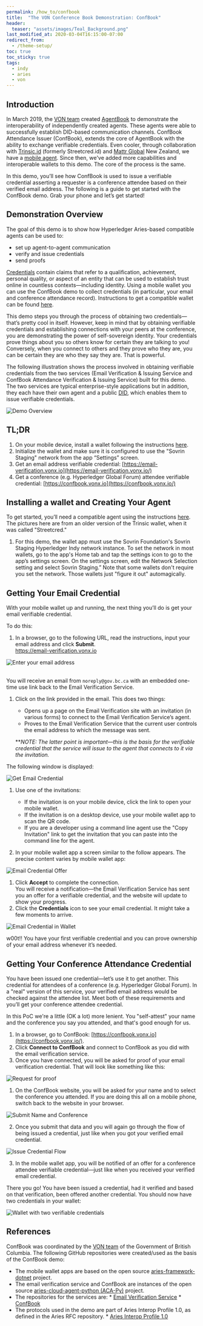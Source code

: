 ```yaml
---
permalink: /how_to/confbook
title:  "The VON Conference Book Demonstration: ConfBook"
header:
  teaser: "assets/images/Teal_Background.png"
last_modified_at: 2020-03-04T16:15:00-07:00
redirect_from:
  - /theme-setup/
toc: true
toc_sticky: true
tags:
  - indy
  - aries
  - von
---
```


## Introduction

In March 2019, the [VON team](https://vonx.io/) created [AgentBook](https://vonx.io/news/2019-03-28-Global-Connection) to demonstrate the interoperability of independently created agents. These agents were able to successfully establish DID-based communication channels. ConfBook Attendance Issuer (ConfBook), extends the core of AgentBook with the ability to exchange verifiable credentials. Even cooler, through collaboration with [Trinsic.id](https://trinsic.id/) (formerly Streetcred.id) and [Mattr Global](https://mattr.global) New Zealand, we have a [mobile agent](https://vonx.io/news/2019-04-03-Mobile-Agent). Since then, we've added more capabilities and interoperable wallets to this demo. The core of the process is the same.

In this demo, you’ll see how ConfBook is used to issue a verifiable credential asserting a requester is a conference attendee based on their verified email address. The following is a guide to get started with the ConfBook demo. Grab your phone and let’s get started!

## Demonstration Overview

The goal of this demo is to show how Hyperledger Aries-based compatible agents can be used to:

* set up agent-to-agent communication
* verify and issue credentials
* send proofs

[Credentials](https://w3c.github.io/vc-data-model/#credentials) contain claims that refer to a qualification, achievement, personal quality, or aspect of an entity that can be used to establish trust online in countless contexts&mdash;including identity. Using a mobile wallet you can use the ConfBook demo to collect credentials (in particular, your email and conference attendance record). Instructions to get a compatible wallet can be found [here](/getwallet).

This demo steps you through the process of obtaining two credentials—that’s pretty cool in itself. However, keep in mind that by obtaining verifiable credentials and establishing connections with your peers at the conference, you are demonstrating the power of self-sovereign identity. Your credentials prove things about you so others know for certain they are talking to you! Conversely, when you connect to others and they prove who they are, you can be certain they are who they say they are. That is powerful.

The following illustration shows the process involved in obtaining verifiable credentials from the two services (Email Verification & Issuing Service and ConfBook Attendance Verification & Issuing Service) built for this demo. The two services are typical enterprise-style applications but in addition, they each have their own agent and a public [DID](https://w3c-ccg.github.io/did-spec/), which enables them to issue verifiable credentials.

![Demo Overview](ConfBookImages/overview.png "Demo Overview")

## TL;DR

1. On your mobile device, install a wallet following the instructions [here](/getwallet).
2. Initialize the wallet and make sure it is configured to use the "Sovrin Staging" network from the app “Settings” screen.
3. Get an email address verifiable credential: [https://email-verification.vonx.io](https://email-verification.vonx.io/)
4. Get a conference (e.g. Hyperledger Global Forum) attendee verifiable credential: [https://confbook.vonx.io](https://confbook.vonx.io/)

## Installing a wallet and Creating Your Agent

To get started, you’ll need a compatible agent using the instructions [here](/getwallet). The pictures here are from an older version of the Trinsic wallet, when it was called "Streetcred."

1. For this demo, the wallet app must use the Sovrin Foundation's Sovrin Staging Hyperledger Indy network instance. To set the network in most wallets, go to the app's Home tab and tap the settings icon to go to the app’s settings screen. On the settings screen, edit the Network Selection setting and select Sovrin Staging.” Note that some wallets don't require you set the network. Those wallets just "figure it out" automagically.

## Getting Your Email Credential

With your mobile wallet up and running, the next thing you’ll do is get your email verifiable credential.

To do this:

1. In a browser, go to the following URL, read the instructions, input your email address and click **Submit**. \
[https://email-verification.vonx.io \
](https://email-verification.vonx.io/)

![Enter your email address](ConfBookImages/emailhome.png "Enter your email address")

[ \
](https://email-verification.vonx.io/)You will receive an email from `noreply@gov.bc.ca` with an embedded one-time use link back to the Email Verification Service.

1. Click on the link provided in the email. This does two things:

    * Opens up a page on the Email Verification site with an invitation (in various forms) to connect to the Email Verification Service’s agent.
    * Proves to the Email Verification Service that the current user controls the email address to which the message was sent.

    **_NOTE: The latter point is important—this is the basis for the verifiable credential that the service will issue to the agent that connects to it via the invitation._


The following window is displayed:

![Get Email Credential](ConfBookImages/emailqr.png "Get Email Credential")

1. Use one of the invitations:

    * If the invitation is on your mobile device, click the link to open your mobile wallet.
    * If the invitation is on a desktop device, use your mobile wallet app to scan the QR code.
    * If you are a developer using a command line agent use the "Copy Invitation" link to get the invitation that you can paste into the command line for the agent.

2. In your mobile wallet app a screen similar to the follow appears. The precise content varies by mobile wallet app:


![Email Credential Offer](ConfBookImages/emailcredoffer.png "Email Credential Offer")


1. Click **Accept** to complete the connection. \
You will receive a notification—the Email Verification Service has sent you an offer for a verifiable credential, and the website will update to show your progress.
2. Click the **Credentials** icon to see your email credential. It might take a few moments to arrive.

![Email Credential in Wallet](ConfBookImages/emailcred.png "Email Credential in Wallet")

w00t!! You have your first verifiable credential and you can prove ownership of your email address whenever it’s needed.

## Getting Your Conference Attendance Credential

You have been issued one credential&mdash;let’s use it to get another. This credential for attendees of a conference (e.g. Hyperledger Global Forum). In a "real" version of this service, your verified email address would be checked against the attendee list. Meet both of these requirements and you’ll get your conference attendee credential.

In this PoC we're a little (OK a lot) more lenient. You "self-attest" your name and the conference you say you attended, and that's good enough for us.

1. In a browser, go to ConfBook: [https://confbook.vonx.io](https://confbook.vonx.io/).
2. Click **Connect to ConfBook** and connect to ConfBook as you did with the email verification service.
3. Once you have connected, you will be asked for proof of your email verification credential. That will look like something like this:

![Request for proof](ConfBookImages/requestProof.png "Request for proof")

1. On the ConfBook website, you will be asked for your name and to select the conference you attended. If you are doing this all on a mobile phone, switch back to the website in your browser.

![Submit Name and Conference](ConfBookImages/submitName.png "Submit Name and Conference")

2. Once you submit that data and you will again go through the flow of being issued a credential, just like when you got your verified email credential.

![Issue Credential Flow](ConfBookImages/issueflow.png "Issue Credential Flow")

3. In the mobile wallet app, you will be notified of an offer for a conference attendee verifiable credential&mdash;just like when you received your verified email credential.

There you go! You have been issued a credential, had it verified and based on that verification, been offered another credential. You should now have two credentials in your wallet:

![Wallet with two verifiable credentials](ConfBookImages/twoCreds.png "Wallet with two verifiable credentials")

## References

ConfBook was coordinated by the [VON team](https://vonx.io/) of the Government of British Columbia. The following GitHub repositories were created/used as the basis of the ConfBook demo:

* The mobile wallet apps are based on the open source [aries-framework-dotnet](https://github.com/hyperledger/aries-framework-dotnet) project.
* The email verification service and ConfBook are instances of the open source [aries-cloud-agent-python (ACA-Py)](https://github.com/hyperledger/aries-cloudagent-python) project.
* The repositories for the services are:
      * [Email Verification Service](https://github.com/bcgov/indy-email-verification)
      * [ConfBook](https://github.com/bcgov/iiwbook)
* The protocols used in the demo are part of Aries Interop Profile 1.0, as defined in the Aries RFC repository.
      * [Aries Interop Profile 1.0](https://github.com/hyperledger/aries-rfcs/tree/master/concepts/0302-aries-interop-profile)
